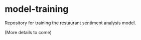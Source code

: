 # model-training

Repository for training the restaurant sentiment analysis model.

(More details to come)